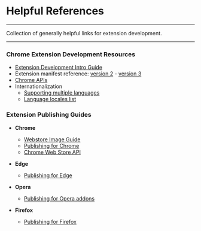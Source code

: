 # Helpful References

* * *

<p class='page-intro'>Collection of generally helpful links for extension development.</p>

* * *

### Chrome Extension Development Resources

- [Extension Development Intro Guide](https://developer.chrome.com/extensions/getstarted)
- Extension manifest reference: [version 2](https://developer.chrome.com/extensions/manifest) - [version 3](https://developer.chrome.com/docs/extensions/mv3/intro/)
- [Chrome APIs](https://developer.chrome.com/extensions/api_index)
- Internationalization
  - [Supporting multiple languages](https://developer.chrome.com/extensions/i18n)
  - [Language locales list](https://developers.google.com/admin-sdk/directory/v1/languages)

### Extension Publishing Guides

- **Chrome**
    - [Webstore Image Guide](https://developer.chrome.com/webstore/images)
    - [Publishing for Chrome](https://developer.chrome.com/webstore/publish)
    - [Chrome Web Store API](https://developer.chrome.com/webstore/api_index)

- **Edge**
    - [Publishing for Edge](https://docs.microsoft.com/en-us/microsoft-edge/extensions-chromium/publish/publish-extension)

- **Opera**
    - [Publishing for Opera addons](https://dev.opera.com/extensions/publishing-guidelines/)

- **Firefox**
    - [Publishing for Firefox](https://extensionworkshop.com/documentation/publish/submitting-an-add-on/)
